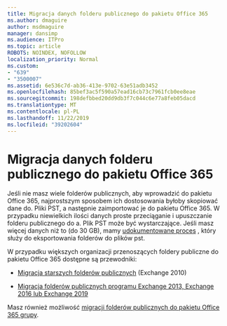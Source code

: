 ```yaml
---
title: Migracja danych folderu publicznego do pakietu Office 365
ms.author: dmaguire
author: msdmaguire
manager: dansimp
ms.audience: ITPro
ms.topic: article
ROBOTS: NOINDEX, NOFOLLOW
localization_priority: Normal
ms.custom:
- "639"
- "3500007"
ms.assetid: 6e536c7d-ab36-413e-9702-63e51adb3452
ms.openlocfilehash: 85bef3ac5f590a57ead16cb73c7961fcb0ee8eae
ms.sourcegitcommit: 198defbbed20dd9db3f7c044c6e77a8feb05dacd
ms.translationtype: MT
ms.contentlocale: pl-PL
ms.lasthandoff: 11/22/2019
ms.locfileid: "39202604"
---
```

# <a name="migrate-public-folder-data-to-office-365"></a>Migracja danych folderu publicznego do pakietu Office 365

Jeśli nie masz wiele folderów publicznych, aby wprowadzić do pakietu Office 365, najprostszym sposobem ich dostosowania byłoby skopiować dane do. Pliki PST, a następnie zaimportować je do pakietu Office 365. W przypadku niewielkich ilości danych proste przeciąganie i upuszczanie folderu publicznego do a. Plik PST może być wystarczające. Jeśli masz więcej danych niż to (do 30 GB), mamy [udokumentowane proces](https://technet.microsoft.com/library/dn874017%28v=exchg.150%29.aspx) , który służy do eksportowania folderów do plików pst.
  
W przypadku większych organizacji przenoszących foldery publiczne do pakietu Office 365 dostępne są przewodniki:
  
- [Migracja starszych folderów publicznych](https://docs.microsoft.com/exchange/collaboration-exo/public-folders/batch-migration-of-legacy-public-folders) (Exchange 2010)

- [Migracja folderów publicznych programu Exchange 2013, Exchange 2016 lub Exchange 2019](https://docs.microsoft.com/Exchange/collaboration/public-folders/migrate-to-exchange-online)

Masz również możliwość [migracji folderów publicznych do pakietu Office 365 grupy](https://docs.microsoft.com/Exchange/collaboration/public-folders/migrate-to-office-365-groups).
  